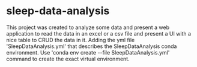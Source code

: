 # sleep-data-analysis
This project was created to analyze some data and present a web application to read the data in an excel or a csv file and present a UI with a nice table to CRUD the data in it.
Adding the yml file 'SleepDataAnalysis.yml' that describes the SleepDataAnalysis conda environment. Use 'conda env create --file SleepDataAnalysis.yml'  command to create the exact virtual environment.
